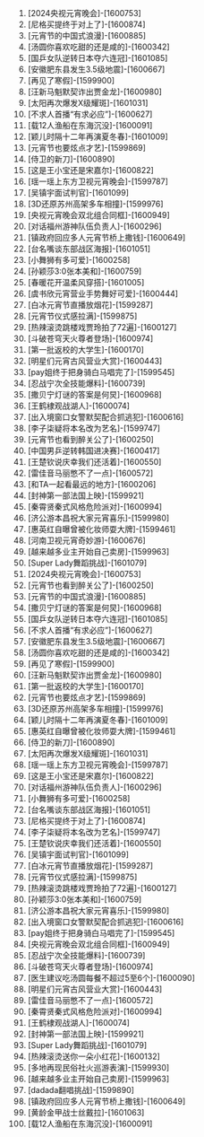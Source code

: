 
1. [2024央视元宵晚会]-[1600753]
1. [尼格买提终于对上了]-[1600874]
1. [元宵节的中国式浪漫]-[1600885]
1. [汤圆你喜欢吃甜的还是咸的]-[1600342]
1. [国乒女队逆转日本夺六连冠]-[1601085]
1. [安徽肥东县发生3.5级地震]-[1600667]
1. [再见了寒假]-[1599900]
1. [汪新马魁默契诈出贾金龙]-[1600980]
1. [太阳再次爆发X级耀斑]-[1601031]
1. [不求人首播“有求必应”]-[1600627]
1. [载12人渔船在东海沉没]-[1600091]
1. [颖儿时隔十二年再演夏冬春]-[1601009]
1. [元宵节也要炫点才艺]-[1599869]
1. [侍卫的新刀]-[1600890]
1. [这是王小宝还是宋嘉尔]-[1600822]
1. [瑶一瑶上东方卫视元宵晚会]-[1599787]
1. [吴镇宇面试判官]-[1601099]
1. [3D还原苏州高架多车相撞]-[1599976]
1. [央视元宵晚会双北组合同框]-[1600949]
1. [对话福州游神队伍负责人]-[1600296]
1. [镇政府回应多人元宵节桥上撒钱]-[1600649]
1. [台名嘴谈东部战区海报]-[1601051]
1. [小舞狮有多可爱]-[1600258]
1. [孙颖莎3:0张本美和]-[1600759]
1. [春暖花开温柔风穿搭]-[1601005]
1. [虞书欣元宵营业手势舞好可爱]-[1600444]
1. [白冰元宵节直播放烟花]-[1599287]
1. [元宵节仪式感拉满]-[1599875]
1. [热辣滚烫跳楼戏贾玲拍了72遍]-[1600127]
1. [斗破苍穹天火尊者登场]-[1600974]
1. [第一批返校的大学生]-[1600170]
1. [明星们元宵古风营业大赏]-[1600443]
1. [pay姐终于把身骑白马唱完了]-[1599545]
1. [忍战宁次全技能爆料]-[1600739]
1. [撒贝宁灯谜的答案是何炅]-[1600968]
1. [王鹤棣观战湖人]-[1600074]
1. [出入境窗口女警默契配合抓逃犯]-[1600616]
1. [李子柒疑将本名改为艺名]-[1599747]
1. [元宵节也看到醉关公了]-[1600250]
1. [中国男乒逆转韩国进决赛]-[1600417]
1. [王楚钦说庆幸我们还活着]-[1600550]
1. [雷佳音马丽憋不了一点]-[1600572]
1. [和TA一起看最远的地方]-[1600206]
1. [封神第一部法国上映]-[1599921]
1. [秦霄贤秦式风格危险派对]-[1600994]
1. [济公游本昌祝大家元宵喜乐]-[1599980]
1. [惠英红自曝曾被化妆师耍大牌]-[1599461]
1. [河南卫视元宵奇妙游]-[1600676]
1. [越来越多业主开始自己卖房]-[1599963]
1. [Super Lady舞蹈挑战]-[1601079]
1. [2024央视元宵晚会]-[1600753]
1. [元宵节也看到醉关公了]-[1600250]
1. [元宵节的中国式浪漫]-[1600885]
1. [撒贝宁灯谜的答案是何炅]-[1600968]
1. [国乒女队逆转日本夺六连冠]-[1601085]
1. [不求人首播“有求必应”]-[1600627]
1. [安徽肥东县发生3.5级地震]-[1600667]
1. [汤圆你喜欢吃甜的还是咸的]-[1600342]
1. [再见了寒假]-[1599900]
1. [汪新马魁默契诈出贾金龙]-[1600980]
1. [第一批返校的大学生]-[1600170]
1. [元宵节也要炫点才艺]-[1599869]
1. [3D还原苏州高架多车相撞]-[1599976]
1. [颖儿时隔十二年再演夏冬春]-[1601009]
1. [惠英红自曝曾被化妆师耍大牌]-[1599461]
1. [侍卫的新刀]-[1600890]
1. [太阳再次爆发X级耀斑]-[1601031]
1. [瑶一瑶上东方卫视元宵晚会]-[1599787]
1. [这是王小宝还是宋嘉尔]-[1600822]
1. [对话福州游神队伍负责人]-[1600296]
1. [小舞狮有多可爱]-[1600258]
1. [台名嘴谈东部战区海报]-[1601051]
1. [尼格买提终于对上了]-[1600874]
1. [李子柒疑将本名改为艺名]-[1599747]
1. [王楚钦说庆幸我们还活着]-[1600550]
1. [吴镇宇面试判官]-[1601099]
1. [白冰元宵节直播放烟花]-[1599287]
1. [元宵节仪式感拉满]-[1599875]
1. [热辣滚烫跳楼戏贾玲拍了72遍]-[1600127]
1. [孙颖莎3:0张本美和]-[1600759]
1. [济公游本昌祝大家元宵喜乐]-[1599980]
1. [出入境窗口女警默契配合抓逃犯]-[1600616]
1. [pay姐终于把身骑白马唱完了]-[1599545]
1. [央视元宵晚会双北组合同框]-[1600949]
1. [忍战宁次全技能爆料]-[1600739]
1. [斗破苍穹天火尊者登场]-[1600974]
1. [医生建议吃汤圆每餐不超过5至6个]-[1600090]
1. [明星们元宵古风营业大赏]-[1600443]
1. [雷佳音马丽憋不了一点]-[1600572]
1. [秦霄贤秦式风格危险派对]-[1600994]
1. [王鹤棣观战湖人]-[1600074]
1. [封神第一部法国上映]-[1599921]
1. [Super Lady舞蹈挑战]-[1601079]
1. [热辣滚烫送你一朵小红花]-[1600132]
1. [多地再现民俗社火巡游表演]-[1599930]
1. [越来越多业主开始自己卖房]-[1599963]
1. [dadada翻唱挑战]-[1599890]
1. [镇政府回应多人元宵节桥上撒钱]-[1600649]
1. [黄龄金甲战士丝戴拉]-[1601063]
1. [载12人渔船在东海沉没]-[1600091]